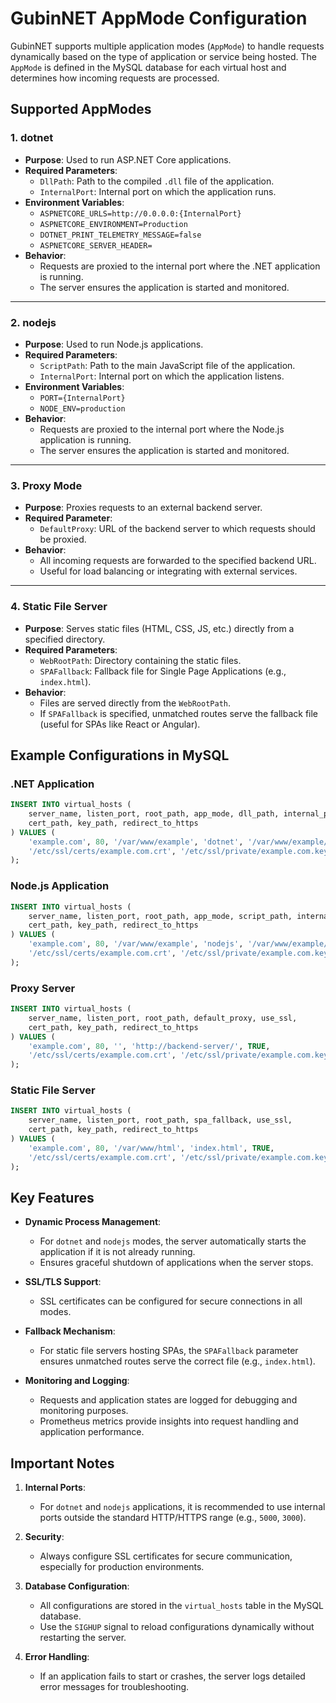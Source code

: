 # GubinNET AppMode Configuration

GubinNET supports multiple application modes (`AppMode`) to handle requests dynamically based on the type of application or service being hosted. The `AppMode` is defined in the MySQL database for each virtual host and determines how incoming requests are processed.

## Supported AppModes

### 1. **dotnet**
   - **Purpose**: Used to run ASP.NET Core applications.
   - **Required Parameters**:
     - `DllPath`: Path to the compiled `.dll` file of the application.
     - `InternalPort`: Internal port on which the application runs.
   - **Environment Variables**:
     - `ASPNETCORE_URLS=http://0.0.0.0:{InternalPort}`
     - `ASPNETCORE_ENVIRONMENT=Production`
     - `DOTNET_PRINT_TELEMETRY_MESSAGE=false`
     - `ASPNETCORE_SERVER_HEADER=`
   - **Behavior**:
     - Requests are proxied to the internal port where the .NET application is running.
     - The server ensures the application is started and monitored.

---

### 2. **nodejs**
   - **Purpose**: Used to run Node.js applications.
   - **Required Parameters**:
     - `ScriptPath`: Path to the main JavaScript file of the application.
     - `InternalPort`: Internal port on which the application listens.
   - **Environment Variables**:
     - `PORT={InternalPort}`
     - `NODE_ENV=production`
   - **Behavior**:
     - Requests are proxied to the internal port where the Node.js application is running.
     - The server ensures the application is started and monitored.

---

### 3. **Proxy Mode**
   - **Purpose**: Proxies requests to an external backend server.
   - **Required Parameter**:
     - `DefaultProxy`: URL of the backend server to which requests should be proxied.
   - **Behavior**:
     - All incoming requests are forwarded to the specified backend URL.
     - Useful for load balancing or integrating with external services.

---

### 4. **Static File Server**
   - **Purpose**: Serves static files (HTML, CSS, JS, etc.) directly from a specified directory.
   - **Required Parameters**:
     - `WebRootPath`: Directory containing the static files.
     - `SPAFallback`: Fallback file for Single Page Applications (e.g., `index.html`).
   - **Behavior**:
     - Files are served directly from the `WebRootPath`.
     - If `SPAFallback` is specified, unmatched routes serve the fallback file (useful for SPAs like React or Angular).

## Example Configurations in MySQL

### .NET Application
```sql
INSERT INTO virtual_hosts (
    server_name, listen_port, root_path, app_mode, dll_path, internal_port, use_ssl, 
    cert_path, key_path, redirect_to_https
) VALUES (
    'example.com', 80, '/var/www/example', 'dotnet', '/var/www/example/app.dll', 5000, TRUE, 
    '/etc/ssl/certs/example.com.crt', '/etc/ssl/private/example.com.key', TRUE
);
```

### Node.js Application
```sql
INSERT INTO virtual_hosts (
    server_name, listen_port, root_path, app_mode, script_path, internal_port, use_ssl, 
    cert_path, key_path, redirect_to_https
) VALUES (
    'example.com', 80, '/var/www/example', 'nodejs', '/var/www/example/app.js', 3000, TRUE, 
    '/etc/ssl/certs/example.com.crt', '/etc/ssl/private/example.com.key', TRUE
);
```

### Proxy Server
```sql
INSERT INTO virtual_hosts (
    server_name, listen_port, root_path, default_proxy, use_ssl, 
    cert_path, key_path, redirect_to_https
) VALUES (
    'example.com', 80, '', 'http://backend-server/', TRUE, 
    '/etc/ssl/certs/example.com.crt', '/etc/ssl/private/example.com.key', TRUE
);
```

### Static File Server
```sql
INSERT INTO virtual_hosts (
    server_name, listen_port, root_path, spa_fallback, use_ssl, 
    cert_path, key_path, redirect_to_https
) VALUES (
    'example.com', 80, '/var/www/html', 'index.html', TRUE, 
    '/etc/ssl/certs/example.com.crt', '/etc/ssl/private/example.com.key', TRUE
);
```

## Key Features

- **Dynamic Process Management**:
  - For `dotnet` and `nodejs` modes, the server automatically starts the application if it is not already running.
  - Ensures graceful shutdown of applications when the server stops.

- **SSL/TLS Support**:
  - SSL certificates can be configured for secure connections in all modes.

- **Fallback Mechanism**:
  - For static file servers hosting SPAs, the `SPAFallback` parameter ensures unmatched routes serve the correct file (e.g., `index.html`).

- **Monitoring and Logging**:
  - Requests and application states are logged for debugging and monitoring purposes.
  - Prometheus metrics provide insights into request handling and application performance.

## Important Notes

1. **Internal Ports**:
   - For `dotnet` and `nodejs` applications, it is recommended to use internal ports outside the standard HTTP/HTTPS range (e.g., `5000`, `3000`).

2. **Security**:
   - Always configure SSL certificates for secure communication, especially for production environments.

3. **Database Configuration**:
   - All configurations are stored in the `virtual_hosts` table in the MySQL database.
   - Use the `SIGHUP` signal to reload configurations dynamically without restarting the server.

4. **Error Handling**:
   - If an application fails to start or crashes, the server logs detailed error messages for troubleshooting.
